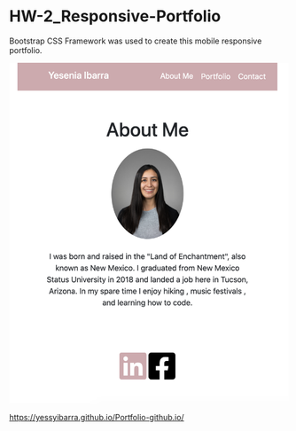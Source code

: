 # HW-2_Responsive-Portfolio

Bootstrap CSS Framework was used to create this mobile responsive portfolio.

![](images/screenshot.png)

https://yessyibarra.github.io/Portfolio-github.io/


